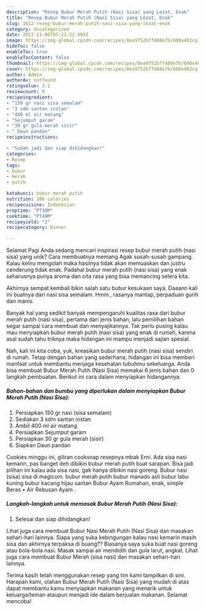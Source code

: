 ```yaml
---
description: "Resep Bubur Merah Putih (Nasi Sisa) yang Lezat, Enak"
title: "Resep Bubur Merah Putih (Nasi Sisa) yang Lezat, Enak"
slug: 1612-resep-bubur-merah-putih-nasi-sisa-yang-lezat-enak
category: Uncategorized
date: 2022-11-06T07:22:22.904Z
image: https://img-global.cpcdn.com/recipes/8ea9752b7f488e7b/680x482cq70/bubur-merah-putih-nasi-sisa-foto-resep-utama.jpg
hideToc: false
enableToc: true
enableTocContent: false
thumbnail: https://img-global.cpcdn.com/recipes/8ea9752b7f488e7b/680x482cq70/bubur-merah-putih-nasi-sisa-foto-resep-utama.jpg
cover: https://img-global.cpcdn.com/recipes/8ea9752b7f488e7b/680x482cq70/bubur-merah-putih-nasi-sisa-foto-resep-utama.jpg
author: Admin
authorAv: notfound
ratingvalue: 3.1
reviewcount: 9
recipeingredient:
- "150 gr nasi sisa semalam"
- "3 sdm santan instan"
- "400 ml air matang"
- "Sejumput garam"
- "30 gr gula merah sisir"
- " Daun pandan"
recipeinstructions:

- "Sudah jadi dan siap dihidangkan!"
categories:
- Resep
tags:
- bubur
- merah
- putih

katakunci: bubur merah putih 
nutrition: 206 calories
recipecuisine: Indonesian
preptime: "PT38M"
cooktime: "PT49M"
recipeyield: "2"
recipecategory: Dinner

---
```



Selamat Pagi Anda sedang mencari inspirasi resep bubur merah putih (nasi sisa) yang unik? Cara membuatnya memang Agak susah-susah gampang. Kalau keliru mengolah maka hasilnya tidak akan memuaskan dan justru cenderung tidak enak. Padahal bubur merah putih (nasi sisa) yang enak seharusnya punya aroma dan cita rasa yang bisa memancing selera kita.


Akhirnya sempat kembali bikin salah satu bubur kesukaan saya. Daaann kali ini buatnya dari nasi sisa semalam. Hmm., rasanya mantap, perpaduan gurih dan manis.

Banyak hal yang sedikit banyak mempengaruhi kualitas rasa dari bubur merah putih (nasi sisa), pertama dari jenis bahan, lalu pemilihan bahan segar sampai cara membuat dan menyajikannya. Tak perlu pusing kalau mau menyiapkan bubur merah putih (nasi sisa) yang enak di rumah, karena asal sudah tahu triknya maka hidangan ini mampu menjadi sajian spesial.


Nah, kali ini kita coba, yuk, kreasikan bubur merah putih (nasi sisa) sendiri di rumah. Tetap dengan bahan yang sederhana, hidangan ini bisa memberi manfaat untuk membantu menjaga kesehatan tubuhmu sekeluarga. Anda bisa membuat Bubur Merah Putih (Nasi Sisa) memakai 6 jenis bahan dan 0 langkah pembuatan. Berikut ini cara dalam menyiapkan hidangannya.

<!--inarticleads1-->

##### Bahan-bahan dan bumbu yang diperlukan dalam menyiapkan Bubur Merah Putih (Nasi Sisa):

1. Persiapkan 150 gr nasi (sisa semalam)
1. Sediakan 3 sdm santan instan
1. Ambil 400 ml air matang
1. Persiapkan Sejumput garam
1. Persiapkan 30 gr gula merah (sisir)
1. Siapkan  Daun pandan


Cookies minggu ini, giliran cooksnap resepnya mbak Erni. Ada sisa nasi kemarin, pas banget deh dibikin bubur merah putih buat sarapan. Bisa jadi pilihan ini kalau ada sisa nasi, gak hanya dibikin nasi goreng. Bubur nasi (sisa) sisa di magicom. bubur merah putih bubur manado asli bubur labu kuning bubur kacang hijau santan Bubur Ayam Rumahan, enak, simple Beras • Air Rebusan Ayam . 

<!--inarticleads2-->

##### Langkah-langkah untuk memasak Bubur Merah Putih (Nasi Sisa):


1. Selesai dan siap dihidangkan!

Lihat juga cara membuat Bubur Nasi Merah Putih (Nasi Sisa) dan masakan sehari-hari lainnya. Siapa yang suka kebingungan kalau nasi kemarin masih sisa dan akhirnya terpaksa di buang?? Biasanya saya suka buat nasi goreng atau bola-bola nasi. Masak sampai air mendidih dan gula larut, angkat. Lihat juga cara membuat Bubur Merah (sisa nasi) dan masakan sehari-hari lainnya. 

Terima kasih telah menggunakan resep yang tim kami tampilkan di sini. Harapan kami, olahan Bubur Merah Putih (Nasi Sisa) yang mudah di atas dapat membantu kamu menyiapkan makanan yang menarik untuk keluarga/teman ataupun menjadi ide dalam berjualan makanan. Selamat mencoba!
